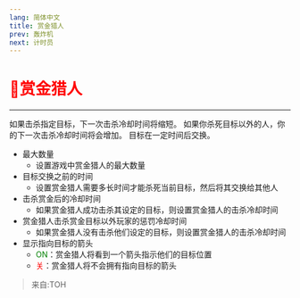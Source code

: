 ```yaml
---
lang: 简体中文
title: 赏金猎人
prev: 轰炸机
next: 计时员
---
```


# <font color=red>🎯<b>赏金猎人</b></font><Badge text="Killing" type="tip" vertical="middle"/>

***

如果击杀指定目标，下一次击杀冷却时间将缩短。 如果你杀死目标以外的人，你的下一次击杀冷却时间将会增加。 目标在一定时间后交换。

- 最大数量
  - 设置游戏中赏金猎人的最大数量
- 目标交换之前的时间
  - 设置赏金猎人需要多长时间才能杀死当前目标，然后将其交换给其他人
- 击杀赏金后的冷却时间
  - 如果赏金猎人成功击杀其设定的目标，则设置赏金猎人的击杀冷却时间
- 赏金猎人击杀赏金目标以外玩家的惩罚冷却时间
  - 如果赏金猎人没有击杀他们设定的目标，则设置赏金猎人的击杀冷却时间
- 显示指向目标的箭头
  - <font color=green>ON</font>：赏金猎人将看到一个箭头指示他们的目标位置
  - <font color=red>关</font>：赏金猎人将不会拥有指向目标的箭头

> 来自:TOH

